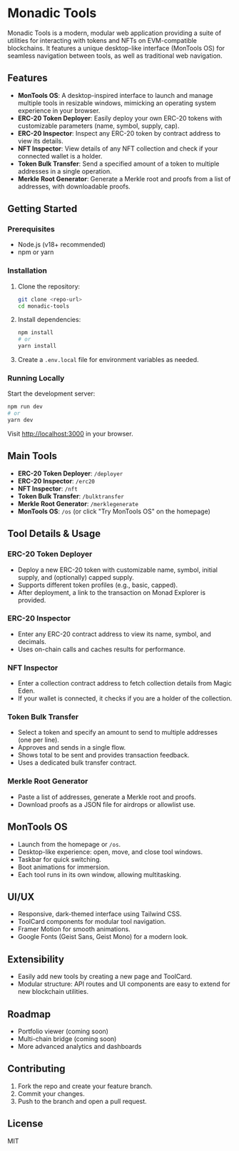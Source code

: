 # Monadic Tools

Monadic Tools is a modern, modular web application providing a suite of utilities for interacting with tokens and NFTs on EVM-compatible blockchains. It features a unique desktop-like interface (MonTools OS) for seamless navigation between tools, as well as traditional web navigation.

## Features

- **MonTools OS**: A desktop-inspired interface to launch and manage multiple tools in resizable windows, mimicking an operating system experience in your browser.
- **ERC-20 Token Deployer**: Easily deploy your own ERC-20 tokens with customizable parameters (name, symbol, supply, cap).
- **ERC-20 Inspector**: Inspect any ERC-20 token by contract address to view its details.
- **NFT Inspector**: View details of any NFT collection and check if your connected wallet is a holder.
- **Token Bulk Transfer**: Send a specified amount of a token to multiple addresses in a single operation.
- **Merkle Root Generator**: Generate a Merkle root and proofs from a list of addresses, with downloadable proofs.

## Getting Started

### Prerequisites
- Node.js (v18+ recommended)
- npm or yarn

### Installation

1. Clone the repository:
   ```bash
   git clone <repo-url>
   cd monadic-tools
   ```
2. Install dependencies:
   ```bash
   npm install
   # or
   yarn install
   ```
3. Create a `.env.local` file for environment variables as needed.

### Running Locally

Start the development server:
```bash
npm run dev
# or
yarn dev
```
Visit [http://localhost:3000](http://localhost:3000) in your browser.

## Main Tools

- **ERC-20 Token Deployer**: `/deployer`
- **ERC-20 Inspector**: `/erc20`
- **NFT Inspector**: `/nft`
- **Token Bulk Transfer**: `/bulktransfer`
- **Merkle Root Generator**: `/merklegenerate`
- **MonTools OS**: `/os` (or click "Try MonTools OS" on the homepage)

## Tool Details & Usage

### ERC-20 Token Deployer
- Deploy a new ERC-20 token with customizable name, symbol, initial supply, and (optionally) capped supply.
- Supports different token profiles (e.g., basic, capped).
- After deployment, a link to the transaction on Monad Explorer is provided.

### ERC-20 Inspector
- Enter any ERC-20 contract address to view its name, symbol, and decimals.
- Uses on-chain calls and caches results for performance.

### NFT Inspector
- Enter a collection contract address to fetch collection details from Magic Eden.
- If your wallet is connected, it checks if you are a holder of the collection.

### Token Bulk Transfer
- Select a token and specify an amount to send to multiple addresses (one per line).
- Approves and sends in a single flow.
- Shows total to be sent and provides transaction feedback.
- Uses a dedicated bulk transfer contract.

### Merkle Root Generator
- Paste a list of addresses, generate a Merkle root and proofs.
- Download proofs as a JSON file for airdrops or allowlist use.

## MonTools OS

- Launch from the homepage or `/os`.
- Desktop-like experience: open, move, and close tool windows.
- Taskbar for quick switching.
- Boot animations for immersion.
- Each tool runs in its own window, allowing multitasking.

## UI/UX

- Responsive, dark-themed interface using Tailwind CSS.
- ToolCard components for modular tool navigation.
- Framer Motion for smooth animations.
- Google Fonts (Geist Sans, Geist Mono) for a modern look.

## Extensibility

- Easily add new tools by creating a new page and ToolCard.
- Modular structure: API routes and UI components are easy to extend for new blockchain utilities.

## Roadmap

- Portfolio viewer (coming soon)
- Multi-chain bridge (coming soon)
- More advanced analytics and dashboards

## Contributing

1. Fork the repo and create your feature branch.
2. Commit your changes.
3. Push to the branch and open a pull request.

## License

MIT
